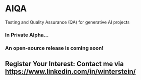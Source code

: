 # AIQA
Testing and Quality Assurance (QA) for generative AI projects

### In Private Alpha... 
### An open-source release is coming soon!

## Register Your Interest: Contact me via https://www.linkedin.com/in/winterstein/
